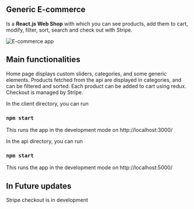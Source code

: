 ## Generic E-commerce
Is a **React.js Web Shop** with which you can see products, add them to cart, modify, filter, sort, search and check out with Stripe.

<img src="https://i.ibb.co/kQMknhJ/Screenshot-from-2022-06-29-15-33-27.png" alt="E-commerce app">

## Main functionalities
Home page displays custom sliders, categories, and some generic elements.
Products fetched from the api are displayed in categories, and can be filtered and sorted.
Each product can be added to cart using redux.
Checkout is managed by Stripe.


In the client directory, you can run
### `npm start`
This runs the app in the development mode on http://localhost:3000/

In the api directory, you can run
### `npm start`
This runs the app in the development mode on http://localhost:5000/

## In Future updates
Stripe checkout is in development
